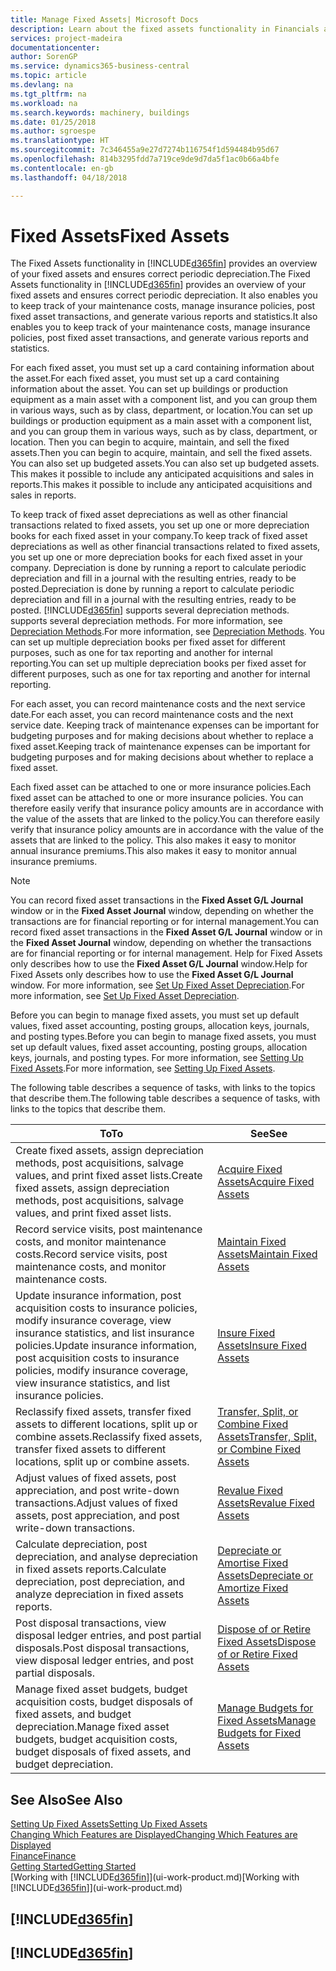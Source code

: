 ```yaml
---
title: Manage Fixed Assets| Microsoft Docs
description: Learn about the fixed assets functionality in Financials and get an overview of how to work with fixed assets.
services: project-madeira
documentationcenter: 
author: SorenGP
ms.service: dynamics365-business-central
ms.topic: article
ms.devlang: na
ms.tgt_pltfrm: na
ms.workload: na
ms.search.keywords: machinery, buildings
ms.date: 01/25/2018
ms.author: sgroespe
ms.translationtype: HT
ms.sourcegitcommit: 7c346455a9e27d7274b116754f1d594484b95d67
ms.openlocfilehash: 814b3295fdd7a719ce9de9d7da5f1ac0b66a4bfe
ms.contentlocale: en-gb
ms.lasthandoff: 04/18/2018

---
```

# <a name="fixed-assets"></a><span data-ttu-id="ea33f-103">Fixed Assets</span><span class="sxs-lookup"><span data-stu-id="ea33f-103">Fixed Assets</span></span>
<span data-ttu-id="ea33f-104">The Fixed Assets functionality in [!INCLUDE[d365fin](includes/d365fin_md.md)] provides an overview of your fixed assets and ensures correct periodic depreciation.</span><span class="sxs-lookup"><span data-stu-id="ea33f-104">The Fixed Assets functionality in [!INCLUDE[d365fin](includes/d365fin_md.md)] provides an overview of your fixed assets and ensures correct periodic depreciation.</span></span> <span data-ttu-id="ea33f-105">It also enables you to keep track of your maintenance costs, manage insurance policies, post fixed asset transactions, and generate various reports and statistics.</span><span class="sxs-lookup"><span data-stu-id="ea33f-105">It also enables you to keep track of your maintenance costs, manage insurance policies, post fixed asset transactions, and generate various reports and statistics.</span></span>

<span data-ttu-id="ea33f-106">For each fixed asset, you must set up a card containing information about the asset.</span><span class="sxs-lookup"><span data-stu-id="ea33f-106">For each fixed asset, you must set up a card containing information about the asset.</span></span> <span data-ttu-id="ea33f-107">You can set up buildings or production equipment as a main asset with a component list, and you can group them in various ways, such as by class, department, or location.</span><span class="sxs-lookup"><span data-stu-id="ea33f-107">You can set up buildings or production equipment as a main asset with a component list, and you can group them in various ways, such as by class, department, or location.</span></span> <span data-ttu-id="ea33f-108">Then you can begin to acquire, maintain, and sell the fixed assets.</span><span class="sxs-lookup"><span data-stu-id="ea33f-108">Then you can begin to acquire, maintain, and sell the fixed assets.</span></span> <span data-ttu-id="ea33f-109">You can also set up budgeted assets.</span><span class="sxs-lookup"><span data-stu-id="ea33f-109">You can also set up budgeted assets.</span></span> <span data-ttu-id="ea33f-110">This makes it possible to include any anticipated acquisitions and sales in reports.</span><span class="sxs-lookup"><span data-stu-id="ea33f-110">This makes it possible to include any anticipated acquisitions and sales in reports.</span></span>

<span data-ttu-id="ea33f-111">To keep track of fixed asset depreciations as well as other financial transactions related to fixed assets, you set up one or more depreciation books for each fixed asset in your company.</span><span class="sxs-lookup"><span data-stu-id="ea33f-111">To keep track of fixed asset depreciations as well as other financial transactions related to fixed assets, you set up one or more depreciation books for each fixed asset in your company.</span></span> <span data-ttu-id="ea33f-112">Depreciation is done by running a report to calculate periodic depreciation and fill in a journal with the resulting entries, ready to be posted.</span><span class="sxs-lookup"><span data-stu-id="ea33f-112">Depreciation is done by running a report to calculate periodic depreciation and fill in a journal with the resulting entries, ready to be posted.</span></span> [!INCLUDE[d365fin](includes/d365fin_md.md)]<span data-ttu-id="ea33f-113"> supports several depreciation methods.</span><span class="sxs-lookup"><span data-stu-id="ea33f-113"> supports several depreciation methods.</span></span> <span data-ttu-id="ea33f-114">For more information, see [Depreciation Methods](fa-depreciation-methods.md).</span><span class="sxs-lookup"><span data-stu-id="ea33f-114">For more information, see [Depreciation Methods](fa-depreciation-methods.md).</span></span> <span data-ttu-id="ea33f-115">You can set up multiple depreciation books per fixed asset for different purposes, such as one for tax reporting and another for internal reporting.</span><span class="sxs-lookup"><span data-stu-id="ea33f-115">You can set up multiple depreciation books per fixed asset for different purposes, such as one for tax reporting and another for internal reporting.</span></span>

<span data-ttu-id="ea33f-116">For each asset, you can record maintenance costs and the next service date.</span><span class="sxs-lookup"><span data-stu-id="ea33f-116">For each asset, you can record maintenance costs and the next service date.</span></span> <span data-ttu-id="ea33f-117">Keeping track of maintenance expenses can be important for budgeting purposes and for making decisions about whether to replace a fixed asset.</span><span class="sxs-lookup"><span data-stu-id="ea33f-117">Keeping track of maintenance expenses can be important for budgeting purposes and for making decisions about whether to replace a fixed asset.</span></span>

<span data-ttu-id="ea33f-118">Each fixed asset can be attached to one or more insurance policies.</span><span class="sxs-lookup"><span data-stu-id="ea33f-118">Each fixed asset can be attached to one or more insurance policies.</span></span> <span data-ttu-id="ea33f-119">You can therefore easily verify that insurance policy amounts are in accordance with the value of the assets that are linked to the policy.</span><span class="sxs-lookup"><span data-stu-id="ea33f-119">You can therefore easily verify that insurance policy amounts are in accordance with the value of the assets that are linked to the policy.</span></span> <span data-ttu-id="ea33f-120">This also makes it easy to monitor annual insurance premiums.</span><span class="sxs-lookup"><span data-stu-id="ea33f-120">This also makes it easy to monitor annual insurance premiums.</span></span>

> [!NOTE]  
>   <span data-ttu-id="ea33f-121">You can record fixed asset transactions in the **Fixed Asset G/L Journal** window or in the **Fixed Asset Journal** window, depending on whether the transactions are for financial reporting or for internal management.</span><span class="sxs-lookup"><span data-stu-id="ea33f-121">You can record fixed asset transactions in the **Fixed Asset G/L Journal** window or in the **Fixed Asset Journal** window, depending on whether the transactions are for financial reporting or for internal management.</span></span> <span data-ttu-id="ea33f-122">Help for Fixed Assets only describes how to use the **Fixed Asset G/L Journal** window.</span><span class="sxs-lookup"><span data-stu-id="ea33f-122">Help for Fixed Assets only describes how to use the **Fixed Asset G/L Journal** window.</span></span> <span data-ttu-id="ea33f-123">For more information, see [Set Up Fixed Asset Depreciation](fa-how-setup-depreciation.md).</span><span class="sxs-lookup"><span data-stu-id="ea33f-123">For more information, see [Set Up Fixed Asset Depreciation](fa-how-setup-depreciation.md).</span></span>

<span data-ttu-id="ea33f-124">Before you can begin to manage fixed assets, you must set up default values, fixed asset accounting, posting groups, allocation keys, journals, and posting types.</span><span class="sxs-lookup"><span data-stu-id="ea33f-124">Before you can begin to manage fixed assets, you must set up default values, fixed asset accounting, posting groups, allocation keys, journals, and posting types.</span></span> <span data-ttu-id="ea33f-125">For more information, see [Setting Up Fixed Assets](fa-setup.md).</span><span class="sxs-lookup"><span data-stu-id="ea33f-125">For more information, see [Setting Up Fixed Assets](fa-setup.md).</span></span>

<span data-ttu-id="ea33f-126">The following table describes a sequence of tasks, with links to the topics that describe them.</span><span class="sxs-lookup"><span data-stu-id="ea33f-126">The following table describes a sequence of tasks, with links to the topics that describe them.</span></span>

| <span data-ttu-id="ea33f-127">To</span><span class="sxs-lookup"><span data-stu-id="ea33f-127">To</span></span> | <span data-ttu-id="ea33f-128">See</span><span class="sxs-lookup"><span data-stu-id="ea33f-128">See</span></span> |
| --- | --- |
| <span data-ttu-id="ea33f-129">Create fixed assets, assign depreciation methods, post acquisitions, salvage values, and print fixed asset lists.</span><span class="sxs-lookup"><span data-stu-id="ea33f-129">Create fixed assets, assign depreciation methods, post acquisitions, salvage values, and print fixed asset lists.</span></span> |[<span data-ttu-id="ea33f-130">Acquire Fixed Assets</span><span class="sxs-lookup"><span data-stu-id="ea33f-130">Acquire Fixed Assets</span></span>](fa-how-acquire.md) |
| <span data-ttu-id="ea33f-131">Record service visits, post maintenance costs, and monitor maintenance costs.</span><span class="sxs-lookup"><span data-stu-id="ea33f-131">Record service visits, post maintenance costs, and monitor maintenance costs.</span></span> |[<span data-ttu-id="ea33f-132">Maintain Fixed Assets</span><span class="sxs-lookup"><span data-stu-id="ea33f-132">Maintain Fixed Assets</span></span>](fa-how-maintain.md) |
| <span data-ttu-id="ea33f-133">Update insurance information, post acquisition costs to insurance policies, modify insurance coverage, view insurance statistics, and list insurance policies.</span><span class="sxs-lookup"><span data-stu-id="ea33f-133">Update insurance information, post acquisition costs to insurance policies, modify insurance coverage, view insurance statistics, and list insurance policies.</span></span> |[<span data-ttu-id="ea33f-134">Insure Fixed Assets</span><span class="sxs-lookup"><span data-stu-id="ea33f-134">Insure Fixed Assets</span></span>](fa-how-insure.md) |
| <span data-ttu-id="ea33f-135">Reclassify fixed assets, transfer fixed assets to different locations, split up or combine assets.</span><span class="sxs-lookup"><span data-stu-id="ea33f-135">Reclassify fixed assets, transfer fixed assets to different locations, split up or combine assets.</span></span> |[<span data-ttu-id="ea33f-136">Transfer, Split, or Combine Fixed Assets</span><span class="sxs-lookup"><span data-stu-id="ea33f-136">Transfer, Split, or Combine Fixed Assets</span></span>](fa-how-trans-split-combine.md) |
| <span data-ttu-id="ea33f-137">Adjust values of fixed assets, post appreciation, and post write-down transactions.</span><span class="sxs-lookup"><span data-stu-id="ea33f-137">Adjust values of fixed assets, post appreciation, and post write-down transactions.</span></span> |[<span data-ttu-id="ea33f-138">Revalue Fixed Assets</span><span class="sxs-lookup"><span data-stu-id="ea33f-138">Revalue Fixed Assets</span></span>](fa-how-revalue.md) |
| <span data-ttu-id="ea33f-139">Calculate depreciation, post depreciation, and analyse depreciation in fixed assets reports.</span><span class="sxs-lookup"><span data-stu-id="ea33f-139">Calculate depreciation, post depreciation, and  analyze depreciation in fixed assets reports.</span></span> |[<span data-ttu-id="ea33f-140">Depreciate or Amortise Fixed Assets</span><span class="sxs-lookup"><span data-stu-id="ea33f-140">Depreciate or Amortize Fixed Assets</span></span>](fa-how-depreciate-amortize.md) |
| <span data-ttu-id="ea33f-141">Post disposal transactions, view disposal ledger entries, and post partial disposals.</span><span class="sxs-lookup"><span data-stu-id="ea33f-141">Post disposal transactions, view disposal ledger entries, and post partial disposals.</span></span> |[<span data-ttu-id="ea33f-142">Dispose of or Retire Fixed Assets</span><span class="sxs-lookup"><span data-stu-id="ea33f-142">Dispose of or Retire Fixed Assets</span></span>](fa-how-dispose-retire.md) |
| <span data-ttu-id="ea33f-143">Manage fixed asset budgets, budget acquisition costs, budget disposals of fixed assets, and budget depreciation.</span><span class="sxs-lookup"><span data-stu-id="ea33f-143">Manage fixed asset budgets, budget acquisition costs, budget disposals of fixed assets, and budget depreciation.</span></span> |[<span data-ttu-id="ea33f-144">Manage Budgets for Fixed Assets</span><span class="sxs-lookup"><span data-stu-id="ea33f-144">Manage Budgets for Fixed Assets</span></span>](fa-how-manage-budgets.md) |

## <a name="see-also"></a><span data-ttu-id="ea33f-145">See Also</span><span class="sxs-lookup"><span data-stu-id="ea33f-145">See Also</span></span>
[<span data-ttu-id="ea33f-146">Setting Up Fixed Assets</span><span class="sxs-lookup"><span data-stu-id="ea33f-146">Setting Up Fixed Assets</span></span>](fa-setup.md)  
[<span data-ttu-id="ea33f-147">Changing Which Features are Displayed</span><span class="sxs-lookup"><span data-stu-id="ea33f-147">Changing Which Features are Displayed</span></span>](ui-experiences.md)  
[<span data-ttu-id="ea33f-148">Finance</span><span class="sxs-lookup"><span data-stu-id="ea33f-148">Finance</span></span>](finance.md)  
[<span data-ttu-id="ea33f-149">Getting Started</span><span class="sxs-lookup"><span data-stu-id="ea33f-149">Getting Started</span></span>](product-get-started.md)  
<span data-ttu-id="ea33f-150">[Working with [!INCLUDE[d365fin](includes/d365fin_md.md)]](ui-work-product.md)</span><span class="sxs-lookup"><span data-stu-id="ea33f-150">[Working with [!INCLUDE[d365fin](includes/d365fin_md.md)]](ui-work-product.md)</span></span>

## [!INCLUDE[d365fin](includes/free_trial_md.md)]  
## [!INCLUDE[d365fin](includes/training_link_md.md)]

